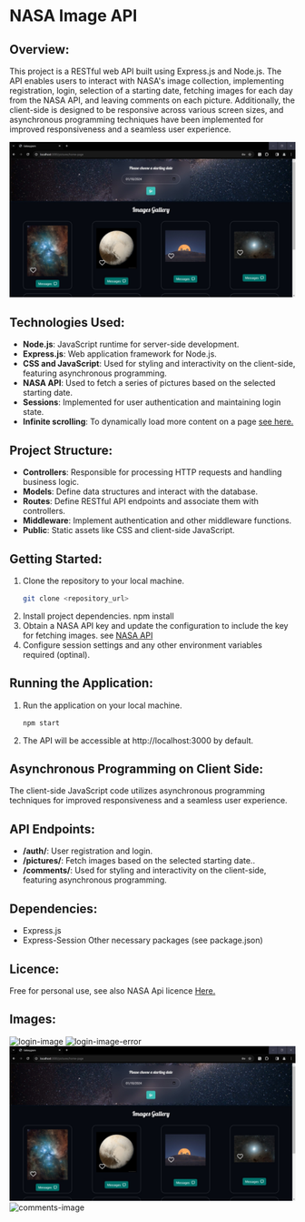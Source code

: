 # NASA Image API

## Overview:
This project is a RESTful web API built using Express.js and Node.js. The API enables users to interact with NASA's image collection, implementing registration, login, selection of a starting date, fetching images for each day from the NASA API, and leaving comments on each picture. Additionally, the client-side is designed to be responsive across various screen sizes, and asynchronous programming techniques have been implemented for improved responsiveness and a seamless user experience.

<img src="images/image3.jpg" alt="home-page-image">

## Technologies Used:
- **Node.js**: JavaScript runtime for server-side development.
- **Express.js**: Web application framework for Node.js.
- **CSS and JavaScript**: Used for styling and interactivity on the client-side, featuring asynchronous programming.
- **NASA API**: Used to fetch a series of pictures based on the selected starting date.
- **Sessions**: Implemented for user authentication and maintaining login state.
- **Infinite scrolling**: To dynamically load more content on a page <a href="https://webdesign.tutsplus.com/tutorials/how-to-implement-infinite-scrolling-with-javascript--cms-37055">see here.</a>

## Project Structure:
- **Controllers**: Responsible for processing HTTP requests and handling business logic.
- **Models**: Define data structures and interact with the database.
- **Routes**: Define RESTful API endpoints and associate them with controllers.
- **Middleware**: Implement authentication and other middleware functions.
- **Public**: Static assets like CSS and client-side JavaScript.

## Getting Started:
1. Clone the repository to your local machine.
   ```bash
   git clone <repository_url>
2. Install project dependencies.
   npm install
3. Obtain a NASA API key and update the configuration to include the key for fetching images.
   see <a href="https://api.nasa.gov/">NASA API</a>
4. Configure session settings and any other environment variables required (optinal).

## Running the Application:
1. Run the application on your local machine.
   ```bash
   npm start
2. The API will be accessible at http://localhost:3000 by default.

## Asynchronous Programming on Client Side:
The client-side JavaScript code utilizes asynchronous programming techniques for improved responsiveness and a seamless user experience.

## API Endpoints:
- **/auth/**: User registration and login.
- **/pictures/**: Fetch images based on the selected starting date..
- **/comments/**: Used for styling and interactivity on the client-side, featuring asynchronous programming.

## Dependencies:
- Express.js
- Express-Session
  Other necessary packages (see package.json)

## Licence:
Free for personal use, see also NASA Api licence <a href="https://api.nasa.gov/">Here.</a> 

## Images:
<img src="images/image1.jpg" alt="login-image">
<img src="images/image2.jpg" alt="login-image-error">
<img src="images/image3.jpg" alt="home-page-image">
<img src="images/image4.jpg" alt="comments-image">